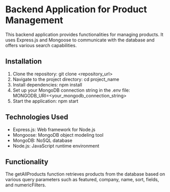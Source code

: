 # Backend Application for Product Management

This backend application provides functionalities for managing products. It uses Express.js and Mongoose to communicate with the database and offers various search capabilities.

## Installation

1. Clone the repository:
   git clone <repository_url>
2. Navigate to the project directory:
   cd project_name
3. Install dependencies:
   npm install
4. Set up your MongoDB connection string in the .env file:
   MONGODB_URI=<your_mongodb_connection_string>
5. Start the application:
   npm start

## Technologies Used

- Express.js: Web framework for Node.js
- Mongoose: MongoDB object modeling tool
- MongoDB: NoSQL database
- Node.js: JavaScript runtime environment

## Functionality

The getAllProducts function retrieves products from the database based on various query parameters such as featured, company, name, sort, fields, and numericFilters.
